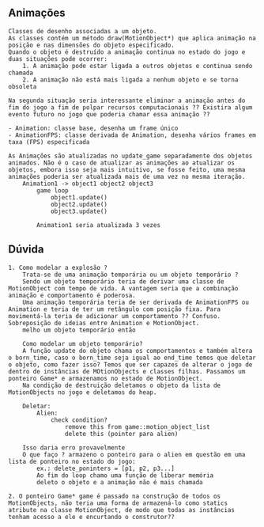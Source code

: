 ## Animações
    Classes de desenho associadas a um objeto.
    As classes contém um método draw(MotionObject*) que aplica animação na posição e nas dimensões do objeto especificado.
    Quando o objeto é destruído a animação continua no estado do jogo e duas situações pode ocorrer:
        1. A animação pode estar ligada a outros objetos e continua sendo chamada
        2. A animação não está mais ligada a nenhum objeto e se torna obsoleta
    
    Na segunda situação seria interessante eliminar a animação antes do fim do jogo a fim de polpar recursos computacionais ?? Existira algum evento futuro no jogo que poderia chamar essa animação ??

    - Animation: classe base, desenha um frame único
    - AnimationFPS: classe derivada de Animation, desenha vários frames em taxa (FPS) especificada

    As Animações são atualizadas no update_game separadamente dos objetos animados. Não é o caso de atualizar as animações ao atualizar os objetos, embora isso seja mais intuitivo, se fosse feito, uma mesma animações poderia ser atualizada mais de uma vez no mesma iteração.
        Animation1 -> object1 object2 object3
            game loop
                object1.update()
                object2.update()
                object3.update()

            Animation1 seria atualizada 3 vezes

## Dúvida
    1. Como modelar a explosão ?
        Trata-se de uma animação temporária ou um objeto temporário ?
        Sendo um objeto temporário teria de derivar uma classe de MotionObject com tempo de vida. A vantagem seria que a combinação animação e comportamento é poderosa.
        Uma animação temporária teria de ser derivada de AnimationFPS ou Animation e teria de ter um retângulo com posição fixa. Para movimentá-la teria de adicionar um comportamento ?? Confuso. Sobreposição de ideias entre Animation e MotionObject.
        melho um objeto temporário então

        Como modelar um objeto temporário?
        A função update do objeto chama os comportamentos e também altera o born_time, caso o born_time seja igual ao end_time temos que deletar o objeto, como fazer isso? Temos que ser capazes de alterar o jogo de dentro de instâncias de MOtionObjects e classes filhas. Passamos um ponteiro Game* e armazenamos no estado de MotionObject.
        Na condição de destruição deletamos o objeto da lista de MotionObjects no jogo e deletamos do heap.

        Deletar:
            Alien:
                check condition?
                    remove this from game::motion_object_list
                    delete this (pointer para alien)

        Isso daria erro provavelmente
        O que faço ? armazeno o ponteiro para o alien em questão em uma lista de ponteiro no estado do jogo:
            ex.: delete_poninters = [p1, p2, p3...]
            Ao fim do loop chamo uma função de liberar memória
            deleto o objeto e a animação não é mais chamada
    
    2. O ponteiro Game* game é passado na construção de todos os MotionObjects, não teria uma forma de armazená-lo como statics atribute na classe MotionObject, de modo que todas as instâncias tenham acesso a ele e encurtando o construtor??
